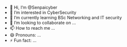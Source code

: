 - 👋 Hi, I’m @Senpaicyber
- 👀 I’m interested in CyberSecurity
- 🌱 I’m currently learning BSc Networking and IT security
- 💞️ I’m looking to collaborate on ...
- 📫 How to reach me ...
- 😄 Pronouns: ...
- ⚡ Fun fact: ...

<!---
Senpaicyber/Senpaicyber is a ✨ special ✨ repository because its `README.md` (this file) appears on your GitHub profile.
You can click the Preview link to take a look at your changes.
--->
